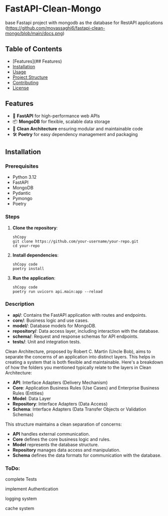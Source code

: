 # FastAPI-Clean-Mongo

base Fastapi project with mongodb as the database for RestAPI applications
(https://github.com/movassaghi6/fastapi-clean-mongo/blob/main/docs.png)

## Table of Contents

- [Features](## Features)
- [Installation](https://www.notion.so/re-b39773b9a6994ba08627024ac12c20b0?pvs=21)
- [Usage](https://www.notion.so/re-b39773b9a6994ba08627024ac12c20b0?pvs=21)
- [Project Structure](https://www.notion.so/re-b39773b9a6994ba08627024ac12c20b0?pvs=21)
- [Contributing](https://www.notion.so/re-b39773b9a6994ba08627024ac12c20b0?pvs=21)
- [License](https://www.notion.so/re-b39773b9a6994ba08627024ac12c20b0?pvs=21)

## Features

- 🚀 **FastAPI** for high-performance web APIs
- 📦 **MongoDB** for flexible, scalable data storage
- 🎯 **Clean Architecture** ensuring modular and maintainable code
- 🛠️ **Poetry** for easy dependency management and packaging

## Installation

### Prerequisites

- Python 3.12
- FastAPI
- MongoDB
- Pydantic
- Pymongo
- Poetry

### Steps

1. **Clone the repository**:
    
    ```
    shCopy 
    git clone https://github.com/your-username/your-repo.git
    cd your-repo
    
    ```
    
2. **Install dependencies**:
    
    ```
    shCopy code
    poetry install
    
    ```
    
3. **Run the application**:
    
    ```
    shCopy code
    poetry run uvicorn api.main:app --reload
    
    ```
    

### 

### Description

- **api/**: Contains the FastAPI application with routes and endpoints.
- **core/**: Business logic and use cases.
- **model/**: Database models for MongoDB.
- **repository/**: Data access layer, including interaction with the database.
- **schema/**: Request and response schemas for API endpoints.
- **tests/**: Unit and integration tests.

Clean Architecture, proposed by Robert C. Martin (Uncle Bob), aims to separate the concerns of an application into distinct layers. This helps in creating a system that is both flexible and maintainable. Here's a breakdown of how the folders you mentioned typically relate to the layers in Clean Architecture:

- **API**: Interface Adapters (Delivery Mechanism)
- **Core**: Application Business Rules (Use Cases) and Enterprise Business Rules (Entities)
- **Model**: Data Layer
- **Repository**: Interface Adapters (Data Access)
- **Schema**: Interface Adapters (Data Transfer Objects or Validation Schemas)

This structure maintains a clean separation of concerns:

- **API** handles external communication.
- **Core** defines the core business logic and rules.
- **Model** represents the database structure.
- **Repository** manages data access and manipulation.
- **Schema** defines the data formats for communication with the database.

### ToDo:

complete Tests

implement Authentication

logging system

cache system
